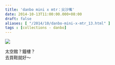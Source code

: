 ```yaml
---
title: 'danbo mini x mtr：尖沙嘴'
date: 2014-10-13T11:00:00.000+08:00
draft: false
aliases: [ "/2014/10/danbo-mini-x-mtr_13.html" ]
tags : [collections - danbo]
---
```


[![](https://4.bp.blogspot.com/-5HWmUUgBguY/XE1RxXp7NZI/AAAAAAAAHFQ/Y_5mrjzbe041UyRnVFjxWpTpGt1q29JNgCLcBGAs/s640/4.jpg)](https://4.bp.blogspot.com/-5HWmUUgBguY/XE1RxXp7NZI/AAAAAAAAHFQ/Y_5mrjzbe041UyRnVFjxWpTpGt1q29JNgCLcBGAs/s1600/4.jpg)

太空館？鐘樓？  
去買鞋就好～